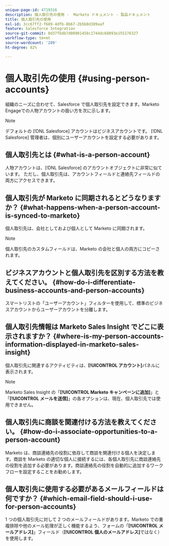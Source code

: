 ```yaml
---
unique-page-id: 4719316
description: 個人取引先の使用 -  Marketo ドキュメント - 製品ドキュメント
title: 個人取引先の使用
exl-id: 3cc67ff2-f689-4dfb-8b67-2b5b8d389aaf
feature: Salesforce Integration
source-git-commit: 0d37fbdb7d08901458c1744dc68893e155176327
workflow-type: tm+mt
source-wordcount: '289'
ht-degree: 82%

---
```


# 個人取引先の使用 {#using-person-accounts}

組織のニーズに合わせて、Salesforce で個人取引先を設定できます。Marketo Engageでの人物アカウントの扱い方を次に示します。

>[!NOTE]
>
>デフォルトの [!DNL Salesforce] アカウントはビジネスアカウントです。 [!DNL Salesforce] 管理者は、個別にユーザーアカウントを設定する必要があります。

## 個人取引先とは {#what-is-a-person-account}

人物アカウントは、[!DNL Salesforce] のアカウントオブジェクトに非常に似ています。 ただし、個人取引先は、アカウントフィールドと連絡先フィールドの両方にアクセスできます。

## 個人取引先が Marketo に同期されるとどうなりますか？ {#what-happens-when-a-person-account-is-synced-to-marketo}

個人取引先は、会社としておよび個人として Marketo に同期されます。

>[!NOTE]
>
>個人取引先のカスタムフィールドは、Marketo の会社と個人の両方にコピーされます。

## ビジネスアカウントと個人取引先を区別する方法を教えてください。 {#how-do-i-differentiate-business-accounts-and-person-accounts}

スマートリストの「ユーザーアカウント」フィルターを使用して、標準のビジネスアカウントからユーザーアカウントを分離します。

## 個人取引先情報は Marketo Sales Insight でどこに表示されますか？ {#where-is-my-person-accounts-information-displayed-in-marketo-sales-insight}

個人取引先に関連するアクティビティは、**[!UICONTROL アカウント]**&#x200B;パネルに表示されます。

>[!NOTE]
>
>Marketo Sales Insight の「**[!UICONTROL Marketo キャンペーンに追加]**」と「**[!UICONTROL メールを送信]**」の各オプションは、現在、個人取引先では使用できません。

## 個人取引先に商談を関連付ける方法を教えてください。 {#how-do-i-associate-opportunities-to-a-person-account}

Marketo は、商談連絡先の役割に依存して商談を関連付ける個人を決定します。商談を Marketo の適切な個人に接続するには、各個人取引先に商談連絡先の役割を追加する必要があります。商談連絡先の役割を自動的に追加するワークフローを設定することをお勧めします。

## 個人取引先に使用する必要があるメールフィールドは何ですか？ {#which-email-field-should-i-use-for-person-accounts}

1 つの個人取引先に対して 2 つのメールフィールドがあります。Marketo での重複排除や他のメール処理が正しく機能するよう、フォームの「**[!UICONTROL メールアドレス]**」フィールド（**[!UICONTROL 個人のメールアドレス]**&#x200B;ではなく）を使用します。

